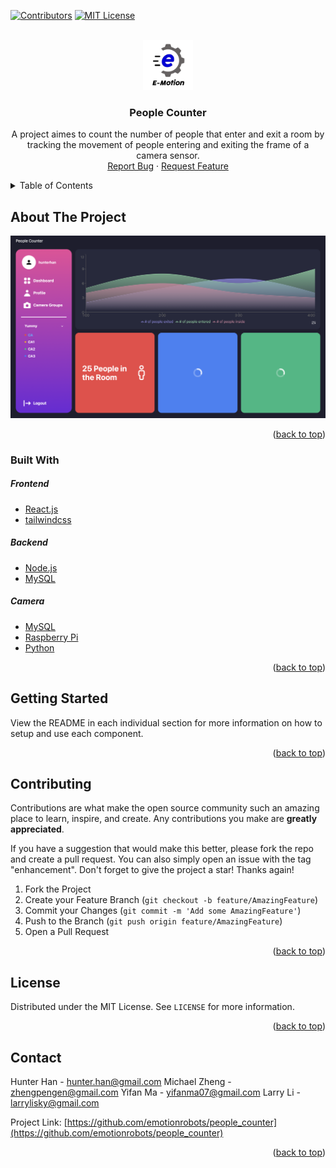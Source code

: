<div id="top"></div>
<!-- PROJECT SHIELDS -->
<!--
*** I'm using markdown "reference style" links for readability.
*** Reference links are enclosed in brackets [ ] instead of parentheses ( ).
*** See the bottom of this document for the declaration of the reference variables
*** for contributors-url, forks-url, etc. This is an optional, concise syntax you may use.
*** https://www.markdownguide.org/basic-syntax/#reference-style-links
-->

[![Contributors][contributors-shield]][contributors-url]
[![MIT License][license-shield]][license-url]



<!-- PROJECT LOGO -->
<br />
<div align="center">
  <a href="https://github.com/emotionrobots/people_counter">
    <img src="images/logo.png" alt="Logo" width="80" height="80">
  </a>

<h3 align="center">People Counter</h3>

  <p align="center">
    A project aimes to count the number of people that enter and exit a room by tracking the movement of people entering and exiting the frame of a camera sensor.
    <br />
    <a href="https://github.com/emotionrobots/people_counter/issues">Report Bug</a>
    ·
    <a href="https://github.com/emotionrobots/people_counter/issues">Request Feature</a>
  </p>
</div>



<!-- TABLE OF CONTENTS -->
<details>
  <summary>Table of Contents</summary>
  <ol>
    <li>
      <a href="#about-the-project">About The Project</a>
      <ul>
        <li><a href="#built-with">Built With</a></li>
      </ul>
    </li>
    <li>
      <a href="#getting-started">Getting Started</a>
      <ul>
        <li><a href="#prerequisites">Prerequisites</a></li>
        <li><a href="#installation">Installation</a></li>
      </ul>
    </li>
    <li><a href="#usage">Usage</a></li>
    <li><a href="#roadmap">Roadmap</a></li>
    <li><a href="#contributing">Contributing</a></li>
    <li><a href="#license">License</a></li>
    <li><a href="#contact">Contact</a></li>
    <li><a href="#acknowledgments">Acknowledgments</a></li>
  </ol>
</details>



<!-- ABOUT THE PROJECT -->
## About The Project

[![Product Name Screen Shot][product-screenshot]](https://github.com/emotionrobots/people_counter)

<p align="right">(<a href="#top">back to top</a>)</p>



### Built With

##### Frontend
* [React.js](https://reactjs.org/)
* [tailwindcss](https://tailwindcss.com)

##### Backend
* [Node.js](https://nodejs.org/en/)
* [MySQL](https://www.mysql.com)

##### Camera
* [MySQL](https://www.mysql.com)
* [Raspberry Pi](https://www.raspberrypi.org)
* [Python](https://www.python.org)

<p align="right">(<a href="#top">back to top</a>)</p>



<!-- GETTING STARTED -->
## Getting Started

View the README in each individual section for more information on how to setup and use each component.

<p align="right">(<a href="#top">back to top</a>)</p>

<!-- CONTRIBUTING -->
## Contributing

Contributions are what make the open source community such an amazing place to learn, inspire, and create. Any contributions you make are **greatly appreciated**.

If you have a suggestion that would make this better, please fork the repo and create a pull request. You can also simply open an issue with the tag "enhancement".
Don't forget to give the project a star! Thanks again!

1. Fork the Project
2. Create your Feature Branch (`git checkout -b feature/AmazingFeature`)
3. Commit your Changes (`git commit -m 'Add some AmazingFeature'`)
4. Push to the Branch (`git push origin feature/AmazingFeature`)
5. Open a Pull Request

<p align="right">(<a href="#top">back to top</a>)</p>



<!-- LICENSE -->
## License

Distributed under the MIT License. See `LICENSE` for more information.

<p align="right">(<a href="#top">back to top</a>)</p>



<!-- CONTACT -->
## Contact

Hunter Han - hunter.han@gmail.com
Michael Zheng - zhengpengen@gmail.com
Yifan Ma - yifanma07@gmail.com
Larry Li - larrylisky@gmail.com

Project Link: [https://github.com/emotionrobots/people_counter](https://github.com/emotionrobots/people_counter)

<p align="right">(<a href="#top">back to top</a>)</p>

<!-- MARKDOWN LINKS & IMAGES -->
<!-- https://www.markdownguide.org/basic-syntax/#reference-style-links -->
[contributors-shield]: https://img.shields.io/github/contributors/emotionrobots/people_counter.svg?style=for-the-badge
[contributors-url]: https://github.com/emotionrobots/people_counter/graphs/contributors
[license-shield]: https://img.shields.io/github/license/emotionrobots/people_counter.svg?style=for-the-badge
[license-url]: https://github.com/emotionrobots/people_counter/blob/main/LICENSE
[product-screenshot]: images/dashboard.png